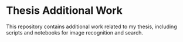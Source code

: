 # Thesis Additional Work

This repository contains additional work related to my thesis, including scripts and notebooks for image recognition and search.
